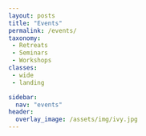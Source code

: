 ```yaml
---
layout: posts
title: "Events"
permalink: /events/
taxonomy: 
 - Retreats
 - Seminars
 - Workshops
classes:
 - wide
 - landing

sidebar:
  nav: "events"
header:
  overlay_image: /assets/img/ivy.jpg
---
```



